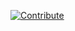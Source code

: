 [![Contribute](https://che.openshift.io/factory/resources/factory-contribute.svg)](https://che.prod-preview.openshift.io/f?url=https://raw.githubusercontent.com/ibuziuk/my-che-devfiles/master/java-maven/devfile.yaml)
